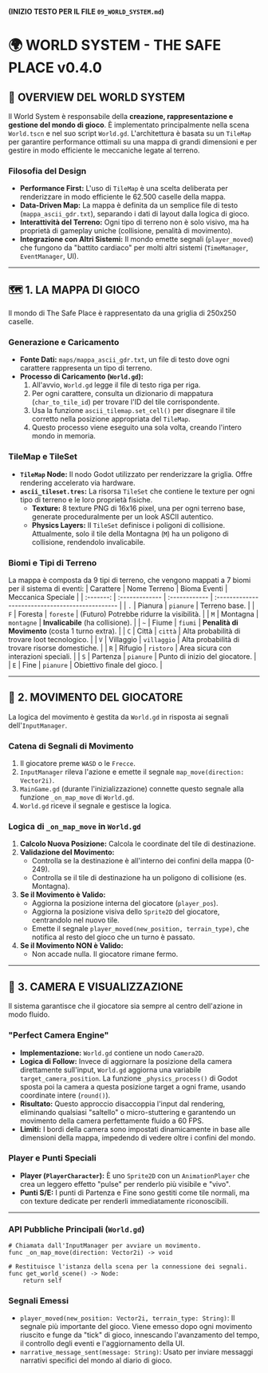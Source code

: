 **(INIZIO TESTO PER IL FILE `09_WORLD_SYSTEM.md`)**

# 🌍 WORLD SYSTEM - THE SAFE PLACE v0.4.0

## 🎯 **OVERVIEW DEL WORLD SYSTEM**

Il World System è responsabile della **creazione, rappresentazione e gestione del mondo di gioco**. È implementato principalmente nella scena `World.tscn` e nel suo script `World.gd`. L'architettura è basata su un `TileMap` per garantire performance ottimali su una mappa di grandi dimensioni e per gestire in modo efficiente le meccaniche legate al terreno.

### **Filosofia del Design**
- **Performance First:** L'uso di `TileMap` è una scelta deliberata per renderizzare in modo efficiente le 62.500 caselle della mappa.
- **Data-Driven Map:** La mappa è definita da un semplice file di testo (`mappa_ascii_gdr.txt`), separando i dati di layout dalla logica di gioco.
- **Interattività del Terreno:** Ogni tipo di terreno non è solo visivo, ma ha proprietà di gameplay uniche (collisione, penalità di movimento).
- **Integrazione con Altri Sistemi:** Il mondo emette segnali (`player_moved`) che fungono da "battito cardiaco" per molti altri sistemi (`TimeManager`, `EventManager`, UI).

---

## 🗺️ **1. LA MAPPA DI GIOCO**

Il mondo di The Safe Place è rappresentato da una griglia di 250x250 caselle.

### **Generazione e Caricamento**
*   **Fonte Dati:** `maps/mappa_ascii_gdr.txt`, un file di testo dove ogni carattere rappresenta un tipo di terreno.
*   **Processo di Caricamento (`World.gd`):**
    1.  All'avvio, `World.gd` legge il file di testo riga per riga.
    2.  Per ogni carattere, consulta un dizionario di mappatura (`char_to_tile_id`) per trovare l'ID del tile corrispondente.
    3.  Usa la funzione `ascii_tilemap.set_cell()` per disegnare il tile corretto nella posizione appropriata del `TileMap`.
    4.  Questo processo viene eseguito una sola volta, creando l'intero mondo in memoria.

### **TileMap e TileSet**
*   **`TileMap` Node:** Il nodo Godot utilizzato per renderizzare la griglia. Offre rendering accelerato via hardware.
*   **`ascii_tileset.tres`:** La risorsa `TileSet` che contiene le texture per ogni tipo di terreno e le loro proprietà fisiche.
    *   **Texture:** 8 texture PNG di 16x16 pixel, una per ogni terreno base, generate proceduralmente per un look ASCII autentico.
    *   **Physics Layers:** Il `TileSet` definisce i poligoni di collisione. Attualmente, solo il tile della Montagna (`M`) ha un poligono di collisione, rendendolo invalicabile.

### **Biomi e Tipi di Terreno**
La mappa è composta da 9 tipi di terreno, che vengono mappati a 7 biomi per il sistema di eventi:
| Carattere | Nome Terreno | Bioma Eventi | Meccanica Speciale                               |
| :-------: | :------------- | :------------ | :----------------------------------------------- |
| `.`       | Pianura        | `pianure`     | Terreno base.                                    |
| `F`       | Foresta        | `foreste`     | (Futuro) Potrebbe ridurre la visibilità.         |
| `M`       | Montagna       | `montagne`    | **Invalicabile** (ha collisione).                |
| `~`       | Fiume          | `fiumi`       | **Penalità di Movimento** (costa 1 turno extra). |
| `C`       | Città          | `città`       | Alta probabilità di trovare loot tecnologico.    |
| `V`       | Villaggio      | `villaggio`   | Alta probabilità di trovare risorse domestiche.  |
| `R`       | Rifugio        | `ristoro`     | Area sicura con interazioni speciali.            |
| `S`       | Partenza       | `pianure`     | Punto di inizio del giocatore.                   |
| `E`       | Fine           | `pianure`     | Obiettivo finale del gioco.                      |

---

## 🏃 **2. MOVIMENTO DEL GIOCATORE**

La logica del movimento è gestita da `World.gd` in risposta ai segnali dell'`InputManager`.

### **Catena di Segnali di Movimento**
1.  Il giocatore preme `WASD` o le `Frecce`.
2.  `InputManager` rileva l'azione e emette il segnale `map_move(direction: Vector2i)`.
3.  `MainGame.gd` (durante l'inizializzazione) connette questo segnale alla funzione `_on_map_move` di `World.gd`.
4.  `World.gd` riceve il segnale e gestisce la logica.

### **Logica di `_on_map_move` in `World.gd`**
1.  **Calcolo Nuova Posizione:** Calcola le coordinate del tile di destinazione.
2.  **Validazione del Movimento:**
    *   Controlla se la destinazione è all'interno dei confini della mappa (0-249).
    *   Controlla se il tile di destinazione ha un poligono di collisione (es. Montagna).
3.  **Se il Movimento è Valido:**
    *   Aggiorna la posizione interna del giocatore (`player_pos`).
    *   Aggiorna la posizione visiva dello `Sprite2D` del giocatore, centrandolo nel nuovo tile.
    *   Emette il segnale `player_moved(new_position, terrain_type)`, che notifica al resto del gioco che un turno è passato.
4.  **Se il Movimento NON è Valido:**
    *   Non accade nulla. Il giocatore rimane fermo.

---

## 🎥 **3. CAMERA E VISUALIZZAZIONE**

Il sistema garantisce che il giocatore sia sempre al centro dell'azione in modo fluido.

### **"Perfect Camera Engine"**
*   **Implementazione:** `World.gd` contiene un nodo `Camera2D`.
*   **Logica di Follow:** Invece di aggiornare la posizione della camera direttamente sull'input, `World.gd` aggiorna una variabile `target_camera_position`. La funzione `_physics_process()` di Godot sposta poi la camera a questa posizione target a ogni frame, usando coordinate intere (`round()`).
*   **Risultato:** Questo approccio disaccoppia l'input dal rendering, eliminando qualsiasi "saltello" o micro-stuttering e garantendo un movimento della camera perfettamente fluido a 60 FPS.
*   **Limiti:** I bordi della camera sono impostati dinamicamente in base alle dimensioni della mappa, impedendo di vedere oltre i confini del mondo.

### **Player e Punti Speciali**
*   **Player (`PlayerCharacter`):** È uno `Sprite2D` con un `AnimationPlayer` che crea un leggero effetto "pulse" per renderlo più visibile e "vivo".
*   **Punti S/E:** I punti di Partenza e Fine sono gestiti come tile normali, ma con texture dedicate per renderli immediatamente riconoscibili.

---

### **API Pubbliche Principali (`World.gd`)**
```gdscript
# Chiamata dall'InputManager per avviare un movimento.
func _on_map_move(direction: Vector2i) -> void

# Restituisce l'istanza della scena per la connessione dei segnali.
func get_world_scene() -> Node:
    return self
```

### **Segnali Emessi**
*   `player_moved(new_position: Vector2i, terrain_type: String)`: Il segnale più importante del gioco. Viene emesso dopo ogni movimento riuscito e funge da "tick" di gioco, innescando l'avanzamento del tempo, il controllo degli eventi e l'aggiornamento della UI.
*   `narrative_message_sent(message: String)`: Usato per inviare messaggi narrativi specifici del mondo al diario di gioco.

